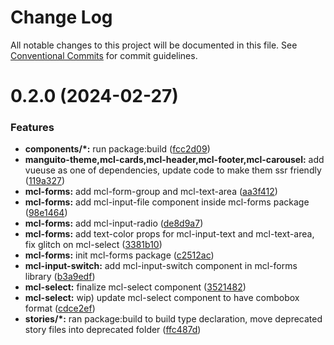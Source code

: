 # Change Log

All notable changes to this project will be documented in this file.
See [Conventional Commits](https://conventionalcommits.org) for commit guidelines.

# 0.2.0 (2024-02-27)


### Features

* **components/*:** run package:build ([fcc2d09](https://github.com/bobbykim89/manguito-component-library/commit/fcc2d0953d77ecaa317be27eb212c927dec33b17))
* **manguito-theme,mcl-cards,mcl-header,mcl-footer,mcl-carousel:** add vueuse as one of dependencies, update code to make them ssr friendly ([119a327](https://github.com/bobbykim89/manguito-component-library/commit/119a327adf1ca9866e6ac063bce5acd4790db612))
* **mcl-forms:** add mcl-form-group and mcl-text-area ([aa3f412](https://github.com/bobbykim89/manguito-component-library/commit/aa3f412334acc3793ad12303cad955b15ca79831))
* **mcl-forms:** add mcl-input-file component inside mcl-forms package ([98e1464](https://github.com/bobbykim89/manguito-component-library/commit/98e14641061bd54c43d1d62dc5d80d66c02c5f90))
* **mcl-forms:** add mcl-input-radio ([de8d9a7](https://github.com/bobbykim89/manguito-component-library/commit/de8d9a7a2e66a7c8abe7702adfad21f68d0767f6))
* **mcl-forms:** add text-color props for mcl-input-text and mcl-text-area, fix glitch on mcl-select ([3381b10](https://github.com/bobbykim89/manguito-component-library/commit/3381b10babeed892717b4e4b21c218c7027d9a1a))
* **mcl-forms:** init mcl-forms package ([c2512ac](https://github.com/bobbykim89/manguito-component-library/commit/c2512ac7c89c71f287fcd4cd12f8dc84150a5239))
* **mcl-input-switch:** add mcl-input-switch component in mcl-forms library ([b3a9edf](https://github.com/bobbykim89/manguito-component-library/commit/b3a9edf8fcfecb0ab9f2f82aa79618133f6dd4fc))
* **mcl-select:** finalize mcl-select component ([3521482](https://github.com/bobbykim89/manguito-component-library/commit/3521482a782313e0f3d8b83de10839097757e7eb))
* **mcl-select:** wip) update mcl-select component to have combobox format ([cdce2ef](https://github.com/bobbykim89/manguito-component-library/commit/cdce2ef401d22c4f822633e996c3bcd4e06c3636))
* **stories/*:** ran package:build to build type declaration, move deprecated story files into deprecated folder ([ffc487d](https://github.com/bobbykim89/manguito-component-library/commit/ffc487dbcc093be7a3ccfeae98c5e10e8372a0e3))
